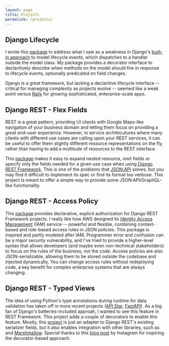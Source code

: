 ```yaml
---
layout: page
title: Projects
permalink: /projects/
---
```


## Django Lifecycle

I wrote this <a href="https://github.com/rsinger86/django-lifecycle" target="_blank">package</a> to address what I saw as a weakness in Django's <a href="https://docs.djangoproject.com/en/dev/topics/signals/" target="_blank">built-in approach</a> to model lifecycle events, which dispatches to a handler outside the model class. My package provides a decorator interface to declaritively describe when methods on the model should fire in response to lifecycle events, optionally predicated on field changes.

Django is a great framework, but lacking a declaritive lifecycle interface -- critical for managing complexity as projects evolve -- seemed like a weak point versus <a href="https://guides.rubyonrails.org/active_record_callbacks.html" target="_blank">Rails</a> for growing sophisticated, enterprise-scale apps.

## Django REST - Flex Fields

REST is a great pattern, providing UI clients with Google Maps-like navigation of your business domain and letting them focus on providing a great end-user experience. However, in service architecutures where many clients with different use cases are calling upon your REST services, it can be useful to offer them slightly different resource representations on the fly, rather than having to add a multitude of resources to the REST interface.

This <a href="https://github.com/rsinger86/drf-flex-fields" target="_blank">package</a> makes it easy to expand nested resource, omit fields or specify only the fields needed for a given use case when using <a href="https://www.django-rest-framework.org/" target="_blank">Django REST Framework</a>. This is one of the problems that <a href="https://jsonapi.org/" target="_blank">JSON:API</a> solves, but you may find it difficult to implement its spec or find its format too verbose. This project is meant to offer a simple way to provide some JSON:API/GraphQL-like functionality.


## Django REST - Access Policy

This <a href="https://github.com/rsinger86/drf-access-policy" target="_blank">package</a> provides declarative, explicit authorization for Django REST Framework projects. I really like how AWS designed its <a href="https://aws.amazon.com/iam/" target="_blank">Identity Access Management</a>
 (IAM) service -- powerful and flexible, combining context-based and role-based access rules in JSON policies. This package is inspired and partly modeled after IAM. Programmer error and confusion can be a major security vulnerability, and I've tried to provide a higher-level syntax that allows developers (and maybe even non-technical stakeholders) to focus on the rules of the business, not the code. Access policies are also JSON-serializable, allowing them to be stored outside the codebase and injected dynamically. You can change access rules without redeploying code, a key benefit for complex enterprise systems that are always changing.

 ## Django REST - Typed Views

The idea of using Python's type annotations during runtime for data validation has taken off in more recent projects (<a href="https://docs.apistar.com/" target="_blank">API Star</a>, <a href="https://github.com/tiangolo/fastapi" target="_blank">FastAPI</a>). As a big fan of Django's batteries-included approah, I wanted to see this feature in REST Framework. This project adds a couple of decorators to enable this feature. Mostly, this <a href="https://github.com/rsinger86/drf-typed-views" target="_blank">project</a> is just an adapter to Django REST's existing serializer fields, but it also enables integration with other libraries, such as <a href="https://pydantic-docs.helpmanual.io/" target="_blank"></a> and <a href="marshmallow.readthedocs.io/en/stable/" target="_blank">Marshmallow</a>. Special thanks to this <a href="https://instagram-engineering.com/types-for-python-http-apis-an-instagram-story-d3c3a207fdb7" target="_blank">blog post</a> by Instagram for inspiring the decorator-based approach.